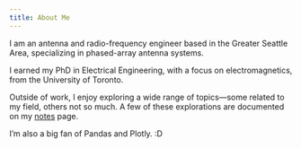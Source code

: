 ```yaml
---
title: About Me
---
```


I am an antenna and radio-frequency engineer based in the Greater Seattle Area, specializing in phased-array antenna systems.

I earned my PhD in Electrical Engineering, with a focus on electromagnetics, from the University of Toronto.

Outside of work, I enjoy exploring a wide range of topics—some related to my field, others not so much. A few of these explorations are documented on my [notes](notes.md) page.

I’m also a big fan of Pandas and Plotly. :D